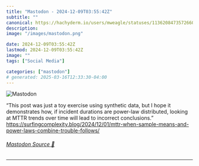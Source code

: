 ```yaml
---
title: "Mastodon - 2024-12-09T03:55:42Z"
subtitle: ""
canonical: https://hachyderm.io/users/mweagle/statuses/113620847357266052
description:
image: "/images/mastodon.png"

date: 2024-12-09T03:55:42Z
lastmod: 2024-12-09T03:55:42Z
image: ""
tags: ["Social Media"]

categories: ["mastodon"]
# generated: 2025-03-16T12:33:30-04:00
---
```

![Mastodon](/images/mastodon.png)

<p>“This post was just a toy exercise using synthetic data, but I hope it demonstrates how, if incident durations are power-law distributed, looking at MTTR trends over time will lead to incorrect conclusions.”<br /><a href="https://surfingcomplexity.blog/2024/12/01/mttr-when-sample-means-and-power-laws-combine-trouble-follows/" target="_blank" rel="nofollow noopener noreferrer" translate="no"><span class="invisible">https://</span><span class="ellipsis">surfingcomplexity.blog/2024/12</span><span class="invisible">/01/mttr-when-sample-means-and-power-laws-combine-trouble-follows/</span></a></p>


###### [Mastodon Source 🐘](https://hachyderm.io/@mweagle/113620847357266052)

___
